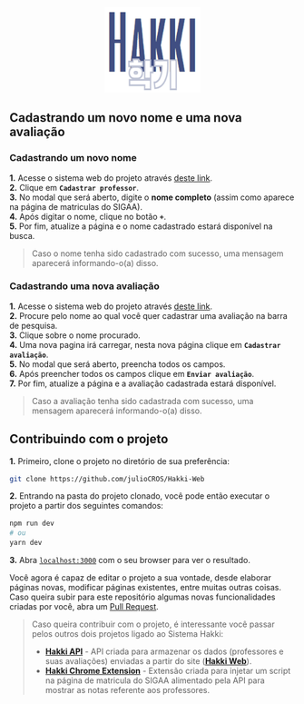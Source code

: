 <p align = "center">
<img width="170" src="https://github.com/julioCROS/Hakki-Extension/blob/main/images/hakki_title.png"></br>
</p>

## Cadastrando um novo nome e uma nova avaliação
### Cadastrando um novo nome

**1.** Acesse o sistema web do projeto através [deste link](https://hakki.vercel.app). </br>
**2.** Clique em **`Cadastrar professor`**. </br>
**3.** No modal que será aberto, digite o **nome completo** (assim como aparece na página de matriculas do SIGAA). </br>
**4.** Após digitar o nome, clique no botão **`+`**. </br>
**5.** Por fim, atualize a página e o nome cadastrado estará disponível na busca.
>Caso o nome tenha sido cadastrado com sucesso, uma mensagem aparecerá informando-o(a) disso.

### Cadastrando uma nova avaliação

**1.** Acesse o sistema web do projeto através [deste link](https://hakki.vercel.app). </br>
**2.** Procure pelo nome ao qual você quer cadastrar uma avaliação na barra de pesquisa. </br>
**3.** Clique sobre o nome procurado. </br>
**4.** Uma nova pagina irá carregar, nesta nova página clique em **`Cadastrar avaliação`**. </br>
**5.** No modal que será aberto, preencha todos os campos. </br>
**6.** Após preencher todos os campos clique em **`Enviar avaliação`**. </br>
**7.** Por fim, atualize a página e a avaliação cadastrada estará disponível.
>Caso a avaliação tenha sido cadastrada com sucesso, uma mensagem aparecerá informando-o(a) disso.

## Contribuindo com o projeto

**1.** Primeiro, clone o projeto no diretório de sua preferência:
```bash
git clone https://github.com/julioCROS/Hakki-Web
```

**2.** Entrando na pasta do projeto clonado, você pode então executar o projeto a partir dos seguintes comandos:
```bash
npm run dev
# ou
yarn dev
```

**3.** Abra [`localhost:3000`](http://localhost:3000) com o seu browser para ver o resultado.

Você agora é capaz de editar o projeto a sua vontade, desde elaborar páginas novas, modificar páginas existentes, entre muitas outras coisas. Caso queira subir para este repositório algumas novas funcionalidades criadas por você, abra um [Pull Request](https://docs.github.com/pt/pull-requests/collaborating-with-pull-requests/proposing-changes-to-your-work-with-pull-requests/creating-a-pull-request).

>Caso queira contribuir com o projeto, é interessante você passar pelos outros dois projetos ligado ao Sistema Hakki:
> - [**Hakki API**](https://github.com/julioCROS/Hakki-API) - API criada para armazenar os dados (professores e suas avaliações) enviadas a partir do site ([**Hakki Web**](https://github.com/julioCROS/Hakki-Web/)).
> - [**Hakki Chrome Extension**](https://github.com/julioCROS/Hakki-Extension) - Extensão criada para injetar um script na página de matricula do SIGAA alimentado pela API para mostrar as notas referente aos professores.

